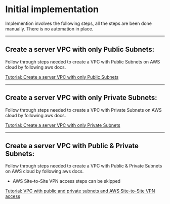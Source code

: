 # Initial implementation

Implemention involves the following steps, all the steps are been done manually. There is no automation in place.

---

## Create a server VPC with only Public Subnets:

Follow through steps needed to create a VPC with Public Subnets on AWS cloud by following aws docs.

[Tutorial: Create a server VPC with only Public Subnets](https://docs.aws.amazon.com/vpc/latest/userguide/VPC_Scenario1.html)

---

## Create a server VPC with only Private Subnets:

Follow through steps needed to create a VPC with Private Subnets on AWS cloud by following aws docs.

[Tutorial: Create a server VPC with only Private Subnets]()

---

## Create a server VPC with Public & Private Subnets:

Follow through steps needed to create a VPC with Public & Private Subnets on AWS cloud by following aws docs.

- AWS Site-to-Site VPN access steps can be skipped

[Tutorial: VPC with public and private subnets and AWS Site-to-Site VPN access](https://docs.aws.amazon.com/vpc/latest/userguide/VPC_Scenario2.html)
